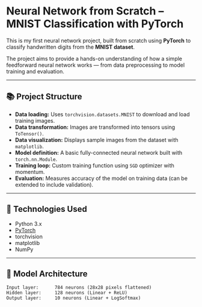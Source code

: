 # Neural Network from Scratch – MNIST Classification with PyTorch

This is my first neural network project, built from scratch using **PyTorch** to classify handwritten digits from the **MNIST dataset**.

The project aims to provide a hands-on understanding of how a simple feedforward neural network works — from data preprocessing to model training and evaluation.

---

## 📚 Project Structure

- **Data loading:** Uses `torchvision.datasets.MNIST` to download and load training images.
- **Data transformation:** Images are transformed into tensors using `ToTensor()`.
- **Data visualization:** Displays sample images from the dataset with `matplotlib`.
- **Model definition:** A basic fully-connected neural network built with `torch.nn.Module`.
- **Training loop:** Custom training function using `SGD` optimizer with momentum.
- **Evaluation:** Measures accuracy of the model on training data (can be extended to include validation).

---

## 🔧 Technologies Used

- Python 3.x
- [PyTorch](https://pytorch.org/)
- torchvision
- matplotlib
- NumPy

---

## 🧠 Model Architecture

```text
Input layer:      784 neurons (28x28 pixels flattened)
Hidden layer:     128 neurons (Linear + ReLU)
Output layer:     10 neurons (Linear + LogSoftmax)
